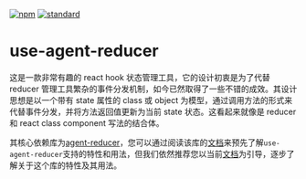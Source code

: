 [![npm][npm-image]][npm-url]
[![standard][standard-image]][standard-url]

[npm-image]: https://img.shields.io/npm/v/use-agent-reducer.svg?style=flat-square
[npm-url]: https://www.npmjs.com/package/use-agent-reducer
[standard-image]: https://img.shields.io/badge/code%20style-standard-brightgreen.svg?style=flat-square
[standard-url]: http://npm.im/standard

# use-agent-reducer

这是一款非常有趣的 react hook 状态管理工具，它的设计初衷是为了代替 reducer 管理工具繁杂的事件分发机制，如今已然取得了一些不错的成效。其设计思想是以一个带有 state 属性的 class 或 object 为模型，通过调用方法的形式来代替事件分发，并将方法返回值更新为当前 state 状态。这看起来就像是 reducer 和 react class component 写法的结合体。

其核心依赖库为[agent-reducer](https://www.npmjs.com/package/agent-reducer)，您可以通过阅读该库的[文档](https://github.com/filefoxper/agent-reducer/blob/master/documents/zh/index.md)来预先了解`use-agent-reducer`支持的特性和用法，但我们依然推荐您以当前[文档](/zh/introduction)为引导，逐步了解关于这个库的特性及其用法。